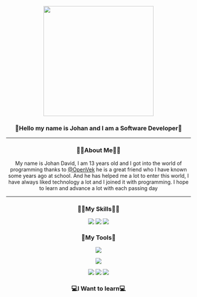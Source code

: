 <div align="center"><img src="https://avatars.githubusercontent.com/u/80553459?v=4" alt="" width="300px">

<h3 align="center">👋Hello my name is Johan and I am a Software Developer👋</h3>
<hr>
<h3 align="center">🙋‍♂️About Me🙋‍♂️ </h3>
<p>My name is Johan David, I am 13 years old and I got into the world of programming thanks
  to <a href="https://github.com/OpenVek">@OpenVek</a> he is a great
  friend who I have known some years ago at school. And he has helped me a lot to enter this world, I have always liked
  technology a lot and I joined it with programming. I hope to learn and advance a lot with each passing day</p>
<hr>








<h3 align="center">👨‍💻My Skills👨‍💻</h3>
  <p>
    <img src="https://img.shields.io/badge/-HTML5-E34F26?logo=HTML5&logoColor=ffffff&style=for-the-badge" />
    <img src="https://img.shields.io/badge/-CSS3-1572B6?logo=CSS3&logoColor=ffffff&style=for-the-badge" />
    <img src="https://img.shields.io/badge/-JavaScript-F7DF1E?logo=JavaScript&logoColor=1A1A1A&style=for-the-badge" />
  
  </p>

<h3 align="center">🧰My Tools🧰</h3>

  <img src="https://img.shields.io/badge/-Windows-0078D6?logo=Windows&logoColor=ffffff&style=for-the-badge" />

  <img
    src="https://img.shields.io/badge/-Visual Studio-5C2D91?logo=Visual-Studio&logoColor=ffffff&style=for-the-badge" />

  <img src="https://img.shields.io/badge/-vscode-007ACC?logo=Visual-Studio-Code&logoColor=ffffff&style=for-the-badge" />

  <img src="https://img.shields.io/badge/-GitHub-181717?logo=GitHub&logoColor=ffffff&style=for-the-badge" />


  <img src="https://img.shields.io/badge/-Chrome-4285F4?logo=Google-Chrome&logoColor=ffffff&style=for-the-badge" />


<h3 align="center">💻I Want to learn💻</h3>
<img src="" alt="">
<img src="" alt="">
<img src="" alt="">


</div>
